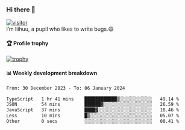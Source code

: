 ### Hi there 👋
[![visitor](https://visitor-badge.glitch.me/badge?page_id=liihuu&right_color=blue)](https://github.com/liihuu)<br>
I’m liihuu, a pupil who likes to write bugs.😄


#### 🏆 Profile trophy
[![trophy](https://github-profile-trophy.vercel.app?username=liihuu&margin-w=16&margin-h=16&rank=-C,-B)](https://github.com/liihuu)


#### 📊 Weekly development breakdown
<!--START_SECTION:waka-->

```txt
From: 30 December 2023 - To: 06 January 2024

TypeScript   1 hr 41 mins    ████████████▒░░░░░░░░░░░░   49.14 %
JSON         54 mins         ██████▓░░░░░░░░░░░░░░░░░░   26.59 %
JavaScript   37 mins         ████▓░░░░░░░░░░░░░░░░░░░░   18.46 %
Less         10 mins         █▒░░░░░░░░░░░░░░░░░░░░░░░   05.07 %
Other        0 secs          ░░░░░░░░░░░░░░░░░░░░░░░░░   00.41 %
```

<!--END_SECTION:waka-->

<!--
**liihuu/liihuu** is a ✨ _special_ ✨ repository because its `README.md` (this file) appears on your GitHub profile.

Here are some ideas to get you started:

- 🔭 I’m currently working on ...
- 🌱 I’m currently learning ...
- 👯 I’m looking to collaborate on ...
- 🤔 I’m looking for help with ...
- 💬 Ask me about ...
- 📫 How to reach me: ...
- 😄 Pronouns: ...
- ⚡ Fun fact: ...
-->
